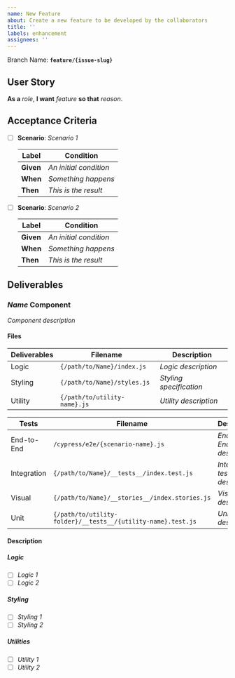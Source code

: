 ```yaml
---
name: New Feature
about: Create a new feature to be developed by the collaborators
title: ''
labels: enhancement
assignees: ''
---
```


Branch Name: **`feature/{issue-slug}`**

## User Story

**As a** _role_, **I want** _feature_ **so that** _reason_.

## Acceptance Criteria

- [ ] **Scenario**: _Scenario 1_

  | Label     | Condition              |
  | --------- | ---------------------- |
  | **Given** | _An initial condition_ |
  | **When**  | _Something happens_    |
  | **Then**  | _This is the result_   |

- [ ] **Scenario**: _Scenario 2_

  | Label     | Condition              |
  | --------- | ---------------------- |
  | **Given** | _An initial condition_ |
  | **When**  | _Something happens_    |
  | **Then**  | _This is the result_   |

## Deliverables

### _Name_ Component

_Component description_

#### Files

| Deliverables | Filename                     | Description             |
| ------------ | ---------------------------- | ----------------------- |
| Logic        | `{/path/to/Name}/index.js`   | _Logic description_     |
| Styling      | `{/path/to/Name}/styles.js`  | _Styling specification_ |
| Utility      | `{/path/to/utility-name}.js` | _Utility description_   |

| Tests       | Filename                                                     | Description                    |
| ----------- | ------------------------------------------------------------ | ------------------------------ |
| End-to-End  | `/cypress/e2e/{scenario-name}.js`                            | _End-to-End test description_  |
| Integration | `{/path/to/Name}/__tests__/index.test.js`                    | _Integration test description_ |
| Visual      | `{/path/to/Name}/__stories__/index.stories.js`               | _Visual test description_      |
| Unit        | `{/path/to/utility-folder}/__tests__/{utility-name}.test.js` | _Unit test description_        |

#### Description

##### Logic

- [ ] _Logic 1_
- [ ] _Logic 2_

##### Styling

- [ ] _Styling 1_
- [ ] _Styling 2_

##### Utilities

- [ ] _Utility 1_
- [ ] _Utility 2_

